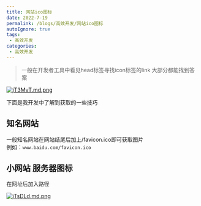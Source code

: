 ```yaml
---
title: 网站ico图标
date: 2022-7-19
permalink: /blogs/高效开发/网站ico图标
autoIgnore: true
tags:
 - 高效开发
categories: 
 - 高效开发
---
```


> 一般在开发者工具中看见head标签寻找icon标签的link 大部分都能找到答案

[![jT3MvT.md.png](https://s1.ax1x.com/2022/07/19/jT3MvT.md.png)](https://imgtu.com/i/jT3MvT)

下面是我开发中了解到获取的一些技巧

## 知名网站

一般知名网站在网站结尾后加上/favicon.ico即可获取图片<br>
例如：`www.baidu.com/favicon.ico`

## 小网站 服务器图标
在网址后加入路径

[![jTsDLd.md.png](https://s1.ax1x.com/2022/07/19/jTsDLd.md.png)](https://imgtu.com/i/jTsDLd)


